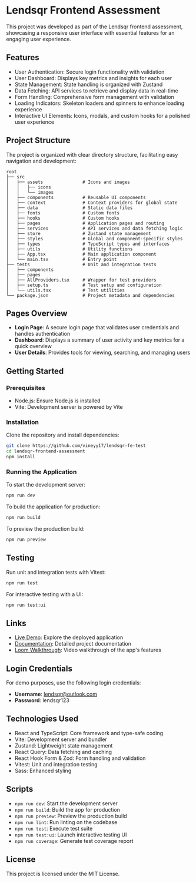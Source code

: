 # Lendsqr Frontend Assessment

This project was developed as part of the Lendsqr frontend assessment, showcasing a responsive user interface with essential features for an engaging user experience.

## Features

- User Authentication: Secure login functionality with validation
- User Dashboard: Displays key metrics and insights for each user
- State Management: State handling is organized with Zustand
- Data Fetching: API services to retrieve and display data in real-time
- Form Handling: Comprehensive form management with validation
- Loading Indicators: Skeleton loaders and spinners to enhance loading experience
- Interactive UI Elements: Icons, modals, and custom hooks for a polished user experience

## Project Structure

The project is organized with clear directory structure, facilitating easy navigation and development:

```
root
├── src
│   ├── assets               # Icons and images
│   │   ├── icons
│   │   └── images
│   ├── components           # Reusable UI components
│   ├── context              # Context providers for global state
│   ├── data                 # Static data files
│   ├── fonts                # Custom fonts
│   ├── hooks                # Custom hooks
│   ├── pages                # Application pages and routing
│   ├── services             # API services and data fetching logic
│   ├── store                # Zustand state management
│   ├── styles               # Global and component-specific styles
│   ├── types                # TypeScript types and interfaces
│   ├── utils                # Utility functions
│   ├── App.tsx              # Main application component
│   └── main.tsx             # Entry point
├── tests                    # Unit and integration tests
│   ├── components
│   ├── pages
│   ├── AllProviders.tsx     # Wrapper for test providers
│   ├── setup.ts             # Test setup and configuration
│   └── utils.tsx            # Test utilities
└── package.json             # Project metadata and dependencies
```

## Pages Overview

- **Login Page**: A secure login page that validates user credentials and handles authentication
- **Dashboard**: Displays a summary of user activity and key metrics for a quick overview
- **User Details**: Provides tools for viewing, searching, and managing users

## Getting Started

### Prerequisites

- Node.js: Ensure Node.js is installed
- Vite: Development server is powered by Vite

### Installation

Clone the repository and install dependencies:

```bash
git clone https://github.com/vineyy17/lendsqr-fe-test
cd lendsqr-frontend-assessment
npm install
```

### Running the Application

To start the development server:

```bash
npm run dev
```

To build the application for production:

```bash
npm run build
```

To preview the production build:

```bash
npm run preview
```

## Testing

Run unit and integration tests with Vitest:

```bash
npm run test
```

For interactive testing with a UI:

```bash
npm run test:ui
```

## Links

- [Live Demo](https://lendsqr-fe-test-viney.vercel.app/): Explore the deployed application
- [Documentation](https://tartan-dew-256.notion.site/Lendsqr-Frontend-Engineering-Assessment-Documentation-136d390eaf4d80c19974eecdd5c6622a): Detailed project documentation
- [Loom Walkthrough](https://www.loom.com/share/eaf21b43ae6c440ba11b7fb4c7a6de0f?sid=c456a5da-1bdb-4b64-a2a9-328b529ad10c): Video walkthrough of the app's features

## Login Credentials

For demo purposes, use the following login credentials:

- **Username**: lendsqr@outlook.com
- **Password**: lendsqr123

## Technologies Used

- React and TypeScript: Core framework and type-safe coding
- Vite: Development server and bundler
- Zustand: Lightweight state management
- React Query: Data fetching and caching
- React Hook Form & Zod: Form handling and validation
- Vitest: Unit and integration testing
- Sass: Enhanced styling

## Scripts

- `npm run dev`: Start the development server
- `npm run build`: Build the app for production
- `npm run preview`: Preview the production build
- `npm run lint`: Run linting on the codebase
- `npm run test`: Execute test suite
- `npm run test:ui`: Launch interactive testing UI
- `npm run coverage`: Generate test coverage report

## License

This project is licensed under the MIT License.
